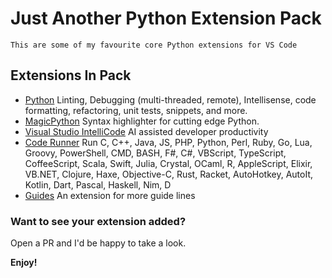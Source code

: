 # Just Another Python Extension Pack
    This are some of my favourite core Python extensions for VS Code

## Extensions In Pack
- [Python](https://marketplace.visualstudio.com/items?itemName=ms-python.python) Linting, Debugging (multi-threaded, remote), Intellisense, code formatting, refactoring, unit tests, snippets, and more.
- [MagicPython](https://marketplace.visualstudio.com/items?itemName=magicstack.MagicPython) Syntax highlighter for cutting edge Python.
- [Visual Studio IntelliCode](https://marketplace.visualstudio.com/items?itemName=VisualStudioExptTeam.vscodeintellicode) AI assisted developer productivity
- [Code Runner](https://marketplace.visualstudio.com/items?itemName=formulahendry.code-runner) Run C, C++, Java, JS, PHP, Python, Perl, Ruby, Go, Lua, Groovy, PowerShell, CMD, BASH, F#, C#, VBScript, TypeScript, CoffeeScript, Scala, Swift, Julia, Crystal, OCaml, R, AppleScript, Elixir, VB.NET, Clojure, Haxe, Objective-C, Rust, Racket, AutoHotkey, AutoIt, Kotlin, Dart, Pascal, Haskell, Nim, D
- [Guides](https://marketplace.visualstudio.com/items?itemName=spywhere.guides) An extension for more guide lines

### Want to see your extension added?
Open a PR and I'd be happy to take a look.

**Enjoy!**
